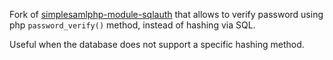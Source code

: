 Fork of [simplesamlphp-module-sqlauth](https://github.com/simplesamlphp/simplesamlphp-module-sqlauth)
that allows to verify password using php `password_verify()` method, instead of hashing via SQL.

Useful when the database does not support a specific hashing method.
